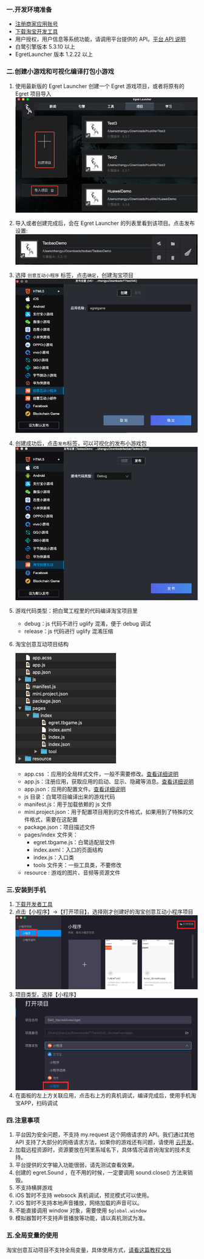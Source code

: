 
### 一.开发环境准备[​](#一开发环境准备 "一.开发环境准备的直接链接")

- [注册商家应用账号](https://miniapp.open.taobao.com/docV3.htm?spm=a219a.15212435.0.0.7652669aaxjToh&docId=119111&docType=1&)
- [下载淘宝开发工具](https://miniapp.open.taobao.com/docV3.htm?docId=117317&docType=1)
- 用户授权，用户信息等系统功能，请调用平台提供的 API。[平台 API 说明](https://miniapp.open.taobao.com/docV3.htm?docId=988&docType=20&tag=dev)
- 白鹭引擎版本 5.3.10 以上
- EgretLauncher 版本 1.2.22 以上

### 二.创建小游戏和可视化编译打包小游戏[​](#二创建小游戏和可视化编译打包小游戏 "二.创建小游戏和可视化编译打包小游戏的直接链接")

1.  使用最新版的 Egret Launcher 创建一个 Egret 游戏项目，或者将原有的 Egret 项目导入 ![alt text](image.png)
    
2.  导入或者创建完成后，会在 Egret Launcher 的列表里看到该项目。点击发布设置: ![alt text](image-1.png)
    
3.  选择 `创意互动小程序` 标签，点击`确定`，创建淘宝项目 ![alt text](image-2.png)
    
4.  创建成功后，点击`发布`标签，可以可视化的发布小游戏包 ![alt text](image-3.png)
    
5.  游戏代码类型：把白鹭工程里的代码编译淘宝项目里
    
    - debug：js 代码不进行 uglify 混淆，便于 debug 调试
    - release：js 代码进行 uglify 混淆压缩
6.  淘宝创意互动项目结构
    
    ![alt text](image-4.png)
    
    - app.css ：应用的全局样式文件，一般不需要修改。[查看详细说明](https://miniapp.open.taobao.com/docV3.htm?docId=117171&docType=1&tag=dev)
    - app.js：注册应用，获取应用的启动、显示、隐藏等消息。[查看详细说明](https://miniapp.open.taobao.com/docV3.htm?docId=117174&docType=1&tag=dev)
    - app.json：应用的配置文件。[查看详细说明](https://miniapp.open.taobao.com/docV3.htm?docId=117457&docType=1&tag=dev)
    - js 目录：白鹭项目编译出来的游戏代码
    - manifest.js：用于加载依赖的 js 文件
    - mini.project.json：用于配置项目用到的文件格式，如果用到了特殊的文件格式，需要在这配置
    - package.json：项目描述文件
    - pages/index 文件夹：
        - egret.tbgame.js：白鹭适配层文件
        - index.axml：入口的页面结构
        - index.js：入口类
        - tools 文件夹：一些工具类，不要修改
    - resource : 游戏的图片、音频等资源文件

### 三.安装到手机[​](#三安装到手机 "三.安装到手机的直接链接")

1.  [下载开发者工具](https://miniapp.open.taobao.com/docV3.htm?spm=a219a.15212435.0.0.7652669aaxjToh&docId=117780&docType=1&)
2.  点击【小程序】->【打开项目】，选择刚才创建好的淘宝创意互动小程序项目 ![alt text](image-5.png)
3.  项目类型，选择【小程序】 ![alt text](image-6.png)
4.  在面板的左上方关联应用，点击右上方的真机调试，编译完成后，使用手机淘宝APP，扫码调试

### 四.注意事项[​](#四注意事项 "四.注意事项的直接链接")

1.  平台因为安全问题，不支持 my.request 这个网络请求的 API。我们通过其他 API 支持了大部分的网络请求方法，如果你的游戏还有问题，请使用 [云开发](https://miniapp.open.taobao.com/docV3.htm?docId=118541&docType=1&tag=dev)。
2.  加载远程资源时，资源要放在阿里系域名下，具体情况请咨询淘宝的技术支持。
3.  平台提供的文字输入功能很弱，请先测试查看效果。
4.  创建的 egret.Sound ，在不用的时候，一定要调用 sound.close() 方法来销毁。
5.  不支持横屏游戏
6.  iOS 暂时不支持 websock 真机调试，预览模式可以使用。
7.  iOS 暂时不支持本地声音播放，网络加载的声音可以。
8.  不能直接调用 window 对象，需要使用 `$global.window`
9.  模拟器暂时不支持声音播放等功能，请以真机测试为准。

### 五.全局变量的使用[​](#五全局变量的使用 "五.全局变量的使用的直接链接")

淘宝创意互动项目不支持全局变量，具体使用方式，[请看这篇教程文档](https://docs.egret.com/engine/docs/publish/minigame/taobao/variable)